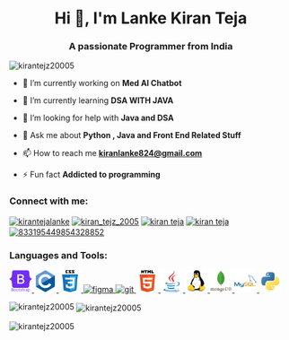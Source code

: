<h1 align="center">Hi 👋, I'm Lanke Kiran Teja</h1>
<h3 align="center">A passionate Programmer from India</h3>

<p align="left"> <img src="https://komarev.com/ghpvc/?username=kirantejz20005&label=Profile%20views&color=0e75b6&style=flat" alt="kirantejz20005" /> </p>

- 🔭 I’m currently working on **Med AI Chatbot**

- 🌱 I’m currently learning **DSA WITH JAVA**

- 🤝 I’m looking for help with **Java and DSA**

- 💬 Ask me about **Python , Java and Front End Related Stuff**

- 📫 How to reach me **kiranlanke824@gmail.com**

- ⚡ Fun fact **Addicted to programming**

<h3 align="left">Connect with me:</h3>
<p align="left">
<a href="https://linkedin.com/in/kirantejalanke" target="blank"><img align="center" src="https://raw.githubusercontent.com/rahuldkjain/github-profile-readme-generator/master/src/images/icons/Social/linked-in-alt.svg" alt="kirantejalanke" height="30" width="40" /></a>
<a href="https://instagram.com/kiran_tejz_2005" target="blank"><img align="center" src="https://raw.githubusercontent.com/rahuldkjain/github-profile-readme-generator/master/src/images/icons/Social/instagram.svg" alt="kiran_tejz_2005" height="30" width="40" /></a>
<a href="https://www.hackerrank.com/kiran teja" target="blank"><img align="center" src="https://raw.githubusercontent.com/rahuldkjain/github-profile-readme-generator/master/src/images/icons/Social/hackerrank.svg" alt="kiran teja" height="30" width="40" /></a>
<a href="https://www.leetcode.com/kiran teja" target="blank"><img align="center" src="https://raw.githubusercontent.com/rahuldkjain/github-profile-readme-generator/master/src/images/icons/Social/leet-code.svg" alt="kiran teja" height="30" width="40" /></a>
<a href="https://discord.gg/833195449854328852" target="blank"><img align="center" src="https://raw.githubusercontent.com/rahuldkjain/github-profile-readme-generator/master/src/images/icons/Social/discord.svg" alt="833195449854328852" height="30" width="40" /></a>
</p>

<h3 align="left">Languages and Tools:</h3>
<p align="left"> <a href="https://getbootstrap.com" target="_blank" rel="noreferrer"> <img src="https://raw.githubusercontent.com/devicons/devicon/master/icons/bootstrap/bootstrap-plain-wordmark.svg" alt="bootstrap" width="40" height="40"/> </a> <a href="https://www.cprogramming.com/" target="_blank" rel="noreferrer"> <img src="https://raw.githubusercontent.com/devicons/devicon/master/icons/c/c-original.svg" alt="c" width="40" height="40"/> </a> <a href="https://www.w3schools.com/css/" target="_blank" rel="noreferrer"> <img src="https://raw.githubusercontent.com/devicons/devicon/master/icons/css3/css3-original-wordmark.svg" alt="css3" width="40" height="40"/> </a> <a href="https://www.figma.com/" target="_blank" rel="noreferrer"> <img src="https://www.vectorlogo.zone/logos/figma/figma-icon.svg" alt="figma" width="40" height="40"/> </a> <a href="https://git-scm.com/" target="_blank" rel="noreferrer"> <img src="https://www.vectorlogo.zone/logos/git-scm/git-scm-icon.svg" alt="git" width="40" height="40"/> </a> <a href="https://www.w3.org/html/" target="_blank" rel="noreferrer"> <img src="https://raw.githubusercontent.com/devicons/devicon/master/icons/html5/html5-original-wordmark.svg" alt="html5" width="40" height="40"/> </a> <a href="https://www.java.com" target="_blank" rel="noreferrer"> <img src="https://raw.githubusercontent.com/devicons/devicon/master/icons/java/java-original.svg" alt="java" width="40" height="40"/> </a> <a href="https://www.linux.org/" target="_blank" rel="noreferrer"> <img src="https://raw.githubusercontent.com/devicons/devicon/master/icons/linux/linux-original.svg" alt="linux" width="40" height="40"/> </a> <a href="https://www.mongodb.com/" target="_blank" rel="noreferrer"> <img src="https://raw.githubusercontent.com/devicons/devicon/master/icons/mongodb/mongodb-original-wordmark.svg" alt="mongodb" width="40" height="40"/> </a> <a href="https://www.mysql.com/" target="_blank" rel="noreferrer"> <img src="https://raw.githubusercontent.com/devicons/devicon/master/icons/mysql/mysql-original-wordmark.svg" alt="mysql" width="40" height="40"/> </a> <a href="https://www.python.org" target="_blank" rel="noreferrer"> <img src="https://raw.githubusercontent.com/devicons/devicon/master/icons/python/python-original.svg" alt="python" width="40" height="40"/> </a> </p>

<p><img align="left" src="https://github-readme-stats.vercel.app/api/top-langs?username=kirantejz20005&show_icons=true&locale=en&layout=compact" alt="kirantejz20005" /></p>

<p>&nbsp;<img align="center" src="https://github-readme-stats.vercel.app/api?username=kirantejz20005&show_icons=true&locale=en" alt="kirantejz20005" /></p>

<p><img align="center" src="https://github-readme-streak-stats.herokuapp.com/?user=kirantejz20005&" alt="kirantejz20005" /></p>
